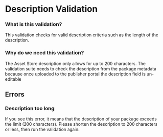 # Description Validation
### What is this validation?
This validation checks for valid description criteria such as the length of the description.

### Why do we need this validation?
The Asset Store description only allows for up to 200 characters. The validation suite needs to check the description from the package metadata because once uploaded to the publisher portal the description field is un-editable

## Errors
### Description too long
If you see this error, it means that the description of your package exceeds the limit (200 characters). Please shorten the description to 200 characters or less, then run the validation again.